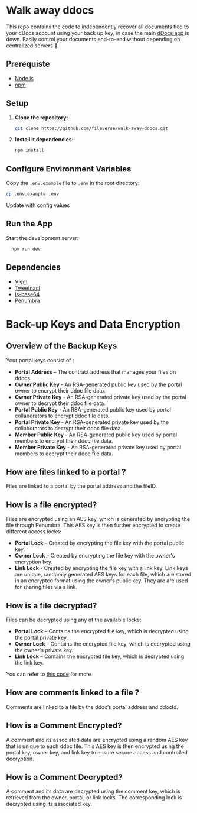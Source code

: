 # Walk away ddocs
This repo contains the code to independently recover all documents tied to your dDocs account using your back up key, in case the main [dDocs app](https://ddocs.new/) is down. Easily control your documents end-to-end without depending on centralized servers 💛

## Prerequiste

- [Node.js](https://nodejs.org/)
- [npm](https://www.npmjs.com/)

## Setup

1. **Clone the repository:**

   ```bash
   git clone https://github.com/fileverse/walk-away-ddocs.git

   ```

2. **Install it dependencies:**

   ```bash
   npm install
   ```

## Configure Environment Variables

Copy the `.env.example` file to `.env` in the root directory:

```bash
cp .env.example .env
```
Update with config values

## Run the App

Start the development server:

```bash
  npm run dev
```

## Dependencies
- [Viem](https://viem.sh/docs/getting-started)
- [Tweetnacl](https://tweetnacl.js.org/#/)
- [js-base64](https://www.jsdocs.io/package/js-base64)
- [Penumbra](https://github.com/transcend-io/penumbra)


# Back-up Keys and Data Encryption


## Overview of the Backup Keys
Your portal keys consist of :
- **Portal Address** – The contract address that manages your files on ddocs.
- **Owner Public Key** -  An RSA-generated public key used by the portal owner to encrypt their ddoc file data.
- **Owner Private Key** - An RSA-generated private key used by the portal owner to decrypt their ddoc file data.
- **Portal Public Key** - An RSA-generated public key used by portal collaborators to encrypt ddoc file data.
- **Portal Private Key** - An RSA-generated private key used by the  collaborators to decrypt their ddoc file data.
- **Member Public Key** - An RSA-generated public key used by portal members to encrypt their ddoc file data.
- **Member Private Key** -  An RSA-generated private key used by portal members to decrypt their ddoc file data.

## How are files linked to a portal ?
Files are linked to a portal by the portal address and the fileID.

## How is a file encrypted?
Files are encrypted using an AES key, which is generated by encrypting the file through Penumbra. This AES key is then further encrypted to create different access locks:
- **Portal Lock** – Created by encrypting the file key with the portal public key.
- **Owner Lock** – Created by encrypting the file key with the owner's encryption key.
- **Link Lock** - Created by encrypting the file key with a link key. Link keys are unique, randomly generated AES keys for each file, which are stored in an encrypted format using the owner’s public key. They are are used for sharing files via a link.


## How is a file decrypted?
Files can be decrypted using any of the available locks:
- **Portal Lock** – Contains the encrypted file key, which is decrypted using the portal private key.
- **Owner Lock** – Contains the encrypted file key, which is decrypted using the owner's private key.
- **Link Lock** – Contains the encrypted file key, which is decrypted using the link key.

You can refer to [this code](https://github.com/fileverse/walk-away-ddocs/blob/c37548d4b5b380b3597ee7e336e19cf3aec10531/src/components/retrieve-section.jsx#L42) for more 

## How are comments linked to a file ?
Comments are linked to a file by the ddoc’s portal address and ddocId.

## How is a Comment Encrypted?
A comment and its associated data are encrypted using a random AES key that is unique to each ddoc file. This AES key is then encrypted using the portal key, owner key, and link key to ensure secure access and controlled decryption.


## How is a Comment Decrypted?
A comment and its data are decrypted using the comment key, which is retrieved from the owner, portal, or link locks. The corresponding lock is decrypted using its associated key.
